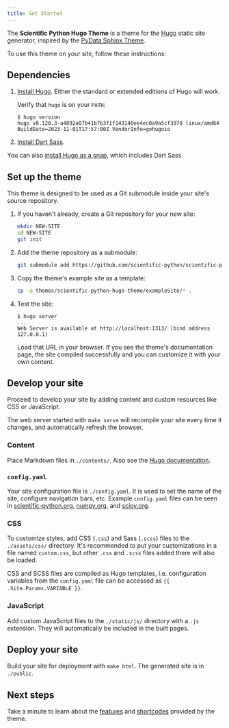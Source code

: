 ```yaml
---
title: Get Started
---
```


The **Scientific Python Hugo Theme** is a theme for the [Hugo](https://gohugo.io) static site generator, inspired by the [PyData Sphinx Theme](https://pydata-sphinx-theme.readthedocs.io/en/latest/).

To use this theme on your site, follow these instructions:

## Dependencies

1. [Install Hugo](https://gohugo.io/installation/). Either the standard or extended editions of Hugo will work.

   Verify that `hugo` is on your `PATH`:

   ```
   $ hugo version
   hugo v0.120.3-a4892a07b41b7b3f1f143140ee4ec0a9a5cf3970 linux/amd64 BuildDate=2023-11-01T17:57:00Z VendorInfo=gohugoio
   ```

2. [Install Dart Sass](https://gohugo.io/hugo-pipes/transpile-sass-to-css/#dart-sass).

You can also [install Hugo as a snap](https://gohugo.io/installation/linux/#snap), which includes Dart Sass.

## Set up the theme

This theme is designed to be used as a Git submodule inside your site's source repository.

1. If you haven't already, create a Git repository for your new site:

   ```sh
   mkdir NEW-SITE
   cd NEW-SITE
   git init
   ```

2. Add the theme repository as a submodule:

   ```sh
   git submodule add https://github.com/scientific-python/scientific-python-hugo-theme themes/scientific-python-hugo-theme
   ```

3. Copy the theme's example site as a template:

   ```sh
   cp -a themes/scientific-python-hugo-theme/exampleSite/* .
   ```

4. Test the site:

   ```
   $ hugo server
   ...
   Web Server is available at http://localhost:1313/ (bind address 127.0.0.1)
   ```

   Load that URL in your browser. If you see the theme's documentation page, the site compiled successfully and you can customize it with your own content.

## Develop your site

Proceed to develop your site by adding content and custom resources like CSS or JavaScript.

The web server started with `make serve` will recompile your site every time it changes, and automatically refresh the browser.

### Content

Place Markdown files in `./contents/`. Also see the [Hugo documentation](https://gohugo.io/content-management/organization/).

### `config.yaml`

Your site configuration file is `./config.yaml`. It is used to set the name of the site, configure navigation bars, etc.
Example `config.yaml` files can be seen in [scientific-python.org](https://github.com/scientific-python/scientific-python.org/blob/main/config.yaml), [numpy.org](https://github.com/numpy/numpy.org/blob/main/config.yaml.in), and [scipy.org](https://github.com/scipy/scipy.org/blob/main/config.yaml).

### CSS

To customize styles, add CSS (`.css`) and Sass (`.scss`) files to the `./assets/css/` directory.
It's recommended to put your customizations in a file named `custom.css`, but other `.css` and `.scss` files added there will also be loaded.

CSS and SCSS files are compiled as Hugo templates, i.e. configuration variables from the `config.yaml` file can be accessed as `{{ .Site.Params.VARIABLE }}`.

### JavaScript

Add custom JavaScript files to the `./static/js/` directory with a `.js` extension. They will automatically be included in the built pages.

## Deploy your site

Build your site for deployment with `make html`. The generated site is in `./public`.

## Next steps

Take a minute to learn about the [features](features) and [shortcodes](shortcodes) provided by the theme.

